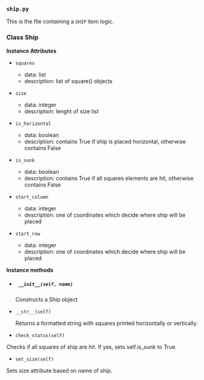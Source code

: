 ### `ship.py`

This is the file containing a `SHIP` item logic.

### Class Ship

__Instance Attributes__

* `squares`
  - data: list
  - description: list of square() objects

* `size`
  - data: integer
  - description: lenght of size list

* `is_horizontal`
  - data: boolean
  - description: contains True if ship is placed horizontal, otherwise contains False
  
* `is_sunk`
  - data: boolean
  - description: contains True if all squares elements are hit, otherwise contains False

* `start_column`
  - data: integer
  - description: one of coordinates which decide where ship will be placed

* `start_row`
  - data: integer
  - description: one of coordinates which decide where ship will be placed

__Instance methods__

* ##### ` __init__(self, name)`

  Constructs a Ship object

* `__str__(self)`

  Returns a formatted string with squares printed horizontally or vertically.
  
*  `check_status(self)`

  Checks if all squares of ship are hit. If yes, sets self.is_sunk to True.

*  `set_size(self)`

  Sets size attribute based on name of ship.
